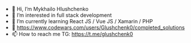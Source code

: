 - 👋 Hi, I’m Mykhailo Hlushchenko
- 👀 I’m interested in full stack development
- 🌱 I’m currently learning React JS / Vue JS / Xamarin / PHP
- 💞️ https://www.codewars.com/users/Glushchenk0/completed_solutions
- 📫 How to reach me TG: https://t.me/glushchenk0

<!---
Wh1teCollar/Wh1teCollar is a ✨ special ✨ repository because its `README.md` (this file) appears on your GitHub profile.
You can click the Preview link to take a look at your changes.
--->
